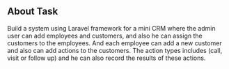 
## About Task

Build a system using Laravel framework for a mini CRM where the admin user can add employees and customers, and also he can assign the customers to the employees. And each employee can add a new customer and also can add actions to the customers. The action types includes (call, visit or follow up) and he can also record the results of these actions.
